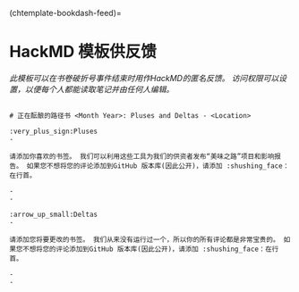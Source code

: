 (chtemplate-bookdash-feed)=
# HackMD 模板供反馈

*此模板可以在书卷破折号事件结束时用作HackMD的匿名反馈。 访问权限可以设置，以便每个人都能读取笔记并由任何人编辑。*

```

# 正在酝酿的路径书 <Month Year>: Pluses and Deltas - <Location>

:very_plus_sign:Pluses
-

请添加你喜欢的书签。 我们可以利用这些工具为我们的供资者发布“美味之路”项目和影响报告。 如果您不想将您的评论添加到GitHub 版本库(因此公开)，请添加 :shushing_face：在行首。

-
-

:arrow_up_small:Deltas
-

请添加您将要更改的书签。 我们从来没有运行过一个，所以你的所有评论都是非常宝贵的。 如果您不想将您的评论添加到GitHub 版本库(因此公开)，请添加 :shushing_face：在行首。

-
-
```
